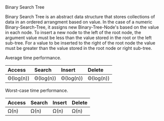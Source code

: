 Binary Search Tree

Binary Search Tree is an abstract data structure that stores collections of data in an ordered arrangment based on value. In the case of a numeric Binary-Search-Tree, it assigns new Binary-Tree-Node's based on the value in each node. To insert a new node to the left of the root node, the argument value must be less than the value stored in the root or the left sub-tree. For a value to be inserted to the right of the root node the value must be greater than the value stored in the root node or right sub-tree.

Average time performance.

| Access    | Search    | Insert    | Delete    |
| :---      | :---      | :---      | :---      |
| Θ(log(n)) | Θ(log(n)) | Θ(log(n)) | Θ(log(n)) |

Worst-case time performance.

| Access   | Search    | Insert    | Delete    |
| :---     | :---      | :---      | :---      |
| Ω(n)     | Ω(n)      | Ω(n)      | Ω(n)      |